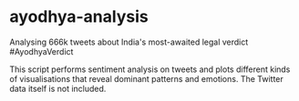 # ayodhya-analysis
Analysing 666k tweets about India's most-awaited legal verdict #AyodhyaVerdict

This script performs sentiment analysis on tweets and plots different kinds of visualisations that reveal dominant patterns and emotions. The Twitter data itself is not included. 
